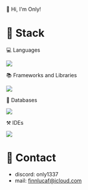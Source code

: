 👋 Hi, I'm Only!


# 🔧 Stack

💻 Languages

![](https://skillicons.dev/icons?i=js,ts,lua,html,css)

📚 Frameworks and Libraries

![](https://skillicons.dev/icons?i=nodejs,react,vue,next,express,discordjs,pnpm,sass,jquery,tailwind)

💾 Databases

![](https://skillicons.dev/icons?i=mongodb,mysql)

⚒️ IDEs

![](https://skillicons.dev/icons?i=vscode)

# 📱 Contact

- discord: only1337
- mail: finnlucaf@icloud.com
